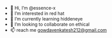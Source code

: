 - 👋 Hi, I’m @essence-x
- 👀 I’m interested in red hat
- 🌱 I’m currently learning hiddeneye
- 💞️ I’m looking to collaborate on ethical
- 📫 reach me gowdavenkatesh212@gmail.com

<!---
essence-x/essence-x is a ✨ special ✨ repository because its `README.md` (this file) appears on your GitHub profile.
You can click the Preview link to take a look at your changes.
--->
